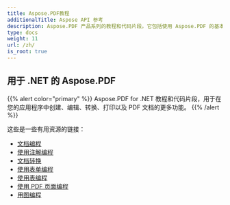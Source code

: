 ```yaml
---
title: Aspose.PDF教程
additionalTitle: Aspose API 参考
description: Aspose.PDF 产品系列的教程和代码片段。它包括使用 Aspose.PDF 的基本和高级教程。
type: docs
weight: 11
url: /zh/
is_root: true
---
```


## 用于 .NET 的 Aspose.PDF
{{% alert color="primary" %}}
Aspose.PDF for .NET 教程和代码片段，用于在您的应用程序中创建、编辑、转换、打印以及 PDF 文档的更多功能。 
{{% /alert %}}

这些是一些有用资源的链接：
- [文档编程](./programming-with-document/)
- [使用注解编程](./annotations/)  
- [文档转换](./document-conversion/)
- [使用表单编程](./programming-with-forms/)
- [使用表编程](./programming-with-tables/) 
- [使用 PDF 页面编程](./programming-with-pdf-pages/)
- [用图编程](./programming-with-graphs/)
 

